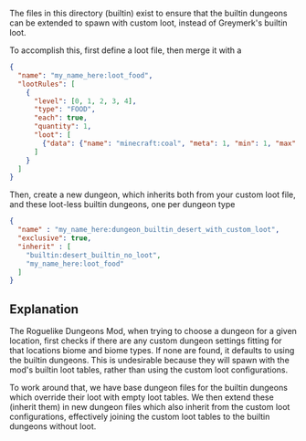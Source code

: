 The files in this directory (builtin) exist to ensure that the builtin dungeons can be extended to spawn with custom loot, instead of Greymerk's builtin loot.

To accomplish this, first define a loot file, then merge it with a 

```json
{
  "name": "my_name_here:loot_food",
  "lootRules": [
    {
      "level": [0, 1, 2, 3, 4],
      "type": "FOOD",
      "each": true,
      "quantity": 1,
      "loot": [
        {"data": {"name": "minecraft:coal", "meta": 1, "min": 1, "max": 4}, "weight": 1}
      ]
    }
  ]
}
```

Then, create a new dungeon, which inherits both from your custom loot file, and these loot-less builtin dungeons, one per dungeon type
```json
{
  "name" : "my_name_here:dungeon_builtin_desert_with_custom_loot",
  "exclusive": true,
  "inherit" : [
    "builtin:desert_builtin_no_loot",
    "my_name_here:loot_food"
  ]
}
```

## Explanation
The Roguelike Dungeons Mod, when trying to choose a dungeon for a given location, first checks if there are any custom dungeon settings fitting for that locations biome and biome types. If none are found, it defaults to using the builtin dungeons. This is undesirable because they will spawn with the mod's builtin loot tables, rather than using the custom loot configurations.

To work around that, we have base dungeon files for the builtin dungeons which override their loot with empty loot tables.
We then extend these (inherit them) in new dungeon files which also inherit from the custom loot configurations, effectively joining the custom loot tables to the builtin dungeons without loot. 
